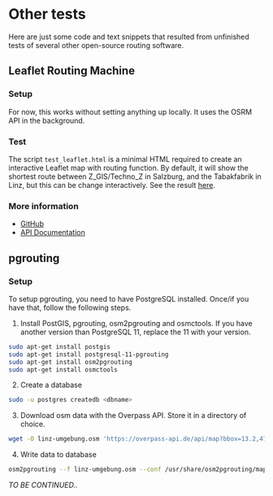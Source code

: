 # Other tests

Here are just some code and text snippets that resulted from unfinished tests of several other open-source routing software.

## Leaflet Routing Machine

### Setup

For now, this works without setting anything up locally. It uses the OSRM API in the background.

### Test

The script `test_leaflet.html` is a minimal HTML required to create an interactive Leaflet map with routing function. By default, it will show the shortest route between Z_GIS/Techno_Z in Salzburg, and the Tabakfabrik in Linz, but this can be change interactively. See the result [here](https://luukvdmeer.github.io/).

### More information
- [GitHub](https://github.com/perliedman/leaflet-routing-machine)
- [API Documentation](http://www.liedman.net/leaflet-routing-machine/api/)

## pgrouting

### Setup
To setup pgrouting, you need to have PostgreSQL installed. Once/if you have that, follow the following steps.

1. Install PostGIS, pgrouting, osm2pgrouting and osmctools. If you have another version than PostgreSQL 11, replace the 11 with your version.

```bash
sudo apt-get install postgis 
sudo apt-get install postgresql-11-pgrouting
sudo apt-get install osm2pgrouting
sudo apt-get install osmctools
```

2. Create a database

```bash
sudo -u postgres createdb <dbname>
```

3. Download osm data with the Overpass API. Store it in a directory of choice.

```bash
wget -O linz-umgebung.osm 'https://overpass-api.de/api/map?bbox=13.2,47.6,14.5,48.6'
```

4. Write data to database

```bash
osm2pgrouting --f linz-umgebung.osm --conf /usr/share/osm2pgrouting/mapconfig.xml --dbname test_pgr --username username --password password --clean
```

*TO BE CONTINUED..*